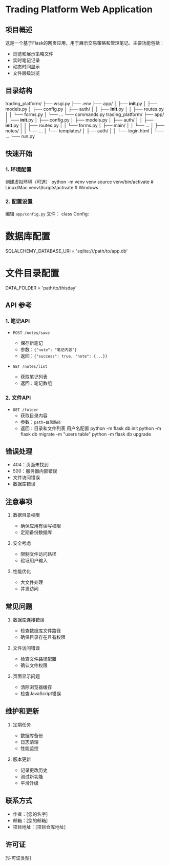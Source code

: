 # Trading Platform Web Application

## 项目概述
这是一个基于Flask的网页应用，用于展示交易策略和管理笔记。主要功能包括：
- 浏览和展示策略文件
- 实时笔记记录
- 动态时间显示
- 文件层级浏览

## 目录结构 
trading_platform/
├── wsgi.py
├── .env
├── app/
│   ├── __init__.py
│   ├── models.py
│   ├── config.py
│   ├── auth/
│   │   ├── __init__.py
│   │   ├── routes.py
│   │   └── forms.py
│   └── ...
└── commands.py
trading_platform/
├── app/
│   ├── __init__.py
│   ├── config.py
│   ├── models.py
│   ├── auth/
│   │   ├── __init__.py
│   │   ├── routes.py
│   │   └── forms.py
│   ├── main/
│   │   └── ...
│   ├── notes/
│   │   └── ...
│   └── templates/
│       ├── auth/
│       │   └── login.html
│       └── ...
└── run.py
## 快速开始
### 1. 环境配置
创建虚拟环境（可选）
python -m venv venv
source venv/bin/activate # Linux/Mac
venv\Scripts\activate # Windows
### 2. 配置设置
编辑 `app/config.py` 文件：
class Config:
# 数据库配置
SQLALCHEMY_DATABASE_URI = 'sqlite:///path/to/app.db'
# 文件目录配置
DATA_FOLDER = 'path/to/thisday'
## API 参考

### 1. 笔记API
- `POST /notes/save`
  - 保存新笔记
  - 参数：`{"note": "笔记内容"}`
  - 返回：`{"success": true, "note": {...}}`

- `GET /notes/list`
  - 获取笔记列表
  - 返回：笔记数组

### 2. 文件API
- `GET /folder`
  - 获取目录内容
  - 参数：`path=目录路径`
  - 返回：目录和文件列表
用户名配置
python -m flask db init
python -m flask db migrate -m "users table"
python -m flask db upgrade
## 错误处理
- 404：页面未找到
- 500：服务器内部错误
- 文件访问错误
- 数据库错误

## 注意事项
1. 数据目录权限
   - 确保应用有读写权限
   - 定期备份数据库

2. 安全考虑
   - 限制文件访问路径
   - 验证用户输入

3. 性能优化
   - 大文件处理
   - 并发访问

## 常见问题
1. 数据库连接错误
   - 检查数据库文件路径
   - 确保目录存在且有权限

2. 文件访问错误
   - 检查文件路径配置
   - 确认文件权限

3. 页面显示问题
   - 清除浏览器缓存
   - 检查JavaScript错误

## 维护和更新
1. 定期任务
   - 数据库备份
   - 日志清理
   - 性能监控

2. 版本更新
   - 记录更改历史
   - 测试新功能
   - 平滑升级

## 联系方式
- 作者：[您的名字]
- 邮箱：[您的邮箱]
- 项目地址：[项目仓库地址]

## 许可证
[许可证类型]